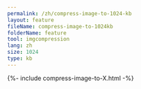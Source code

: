 ```yaml
---
permalink: /zh/compress-image-to-1024-kb
layout: feature
fileName: compress-image-to-1024kb
folderName: feature
tool: imgcompression
lang: zh
size: 1024
type: kb
---
```


{%- include compress-image-to-X.html -%}
